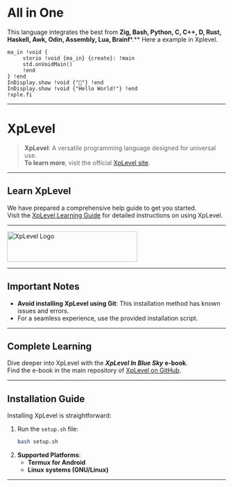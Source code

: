 # **All in One**
This language integrates the best from **Zig, Bash, Python, C, C++, D, Rust, Haskell, Awk, Odin, Assembly, Lua, Brainf***.** 
Here a example in Xplevel.
```zig
ma_in !void {
     storio !void {ma_in} {create}: !main
     std.onVoidMain()
     !end
} !end
InDisplay.show !void {"🤗"} !end
InDisplay.show !void {"Hello World!"} !end
!xple.fi
```

---

# **XpLevel**
> **XpLevel**: A versatile programming language designed for universal use.  
**To learn more**, visit the official [XpLevel site](http://xp.ct.ws).

---

## **Learn XpLevel**
We have prepared a comprehensive help guide to get you started.  
Visit the [XpLevel Learning Guide](http://learnxpl.fwh.is/) for detailed instructions on using XpLevel.

---

<img src="http://xp.ct.ws/xplevel~2.jpg" alt="XpLevel Logo" height="70" width="300"/>

---

## **Important Notes**
- **Avoid installing XpLevel using Git**: This installation method has known issues and errors.
- For a seamless experience, use the provided installation script.

---

## **Complete Learning**
Dive deeper into XpLevel with the **_XpLevel In Blue Sky_ e-book**.  
Find the e-book in the main repository of [XpLevel on GitHub](https://github.com/xplevel).

---

## **Installation Guide**
Installing XpLevel is straightforward:
1. Run the `setup.sh` file:
   ```bash
   bash setup.sh
   ```
2. **Supported Platforms**:
   - **Termux for Android**
   - **Linux systems (GNU/Linux)**

---
